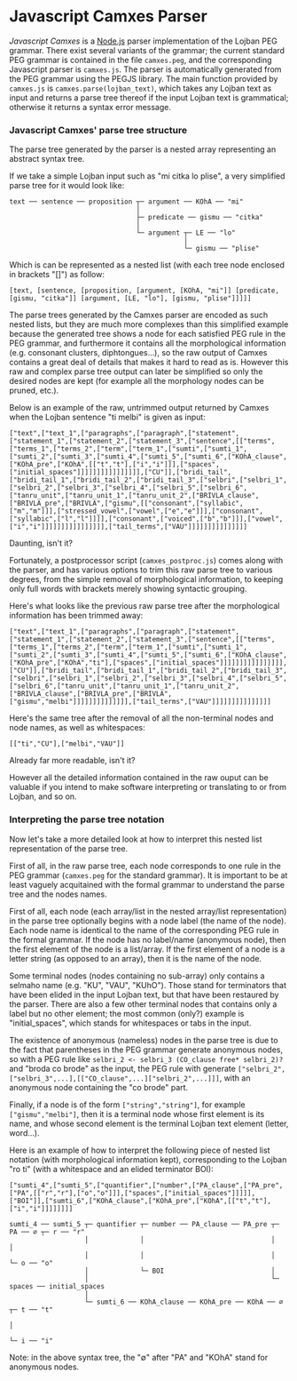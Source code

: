 Javascript Camxes Parser
========================

_Javascript Camxes_ is a [Node.js](https://nodejs.org/) parser implementation of the Lojban PEG grammar. There exist several variants of the grammar; the current standard PEG grammar is contained in the file `camxes.peg`, and the corresponding Javascript parser is `camxes.js`. The parser is automatically generated from the PEG grammar using the PEGJS library.
The main function provided by `camxes.js` is `camxes.parse(lojban_text)`, which takes any Lojban text as input and returns a parse tree thereof if the input Lojban text is grammatical; otherwise it returns a syntax error message.

### Javascript Camxes' parse tree structure ###

The parse tree generated by the parser is a nested array representing an abstract syntax tree.

If we take a simple Lojban input such as "mi citka lo plise", a very simplified parse tree for it would look like:

```
text ── sentence ── proposition ┬─ argument ── KOhA ── "mi"
                                │ 
                                ├─ predicate ── gismu ── "citka"
                                │ 
                                └─ argument ┬─ LE ── "lo"
                                            │ 
                                            └─ gismu ── "plise"
```

Which is can be represented as a nested list (with each tree node enclosed in brackets "[]") as follow:

```
[text, [sentence, [proposition, [argument, [KOhA, "mi"]] [predicate, [gismu, "citka"]] [argument, [LE, "lo"], [gismu, "plise"]]]]]
```

The parse trees generated by the Camxes parser are encoded as such nested lists, but they are much more complexes than this simplified example because the generated tree shows a node for each satisfied PEG rule in the PEG grammar, and furthermore it contains all the morphological information (e.g. consonant clusters, diphtongues…), so the raw output of Camxes contains a great deal of details that makes it hard to read as is. However this raw and complex parse tree output can later be simplified so only the desired nodes are kept (for example all the morphology nodes can be pruned, etc.).

Below is an example of the raw, untrimmed output returned by Camxes when the Lojban sentence "ti melbi" is given as input:

```
["text",["text_1",["paragraphs",["paragraph",["statement",["statement_1",["statement_2",["statement_3",["sentence",[["terms",["terms_1",["terms_2",["term",["term_1",["sumti",["sumti_1",["sumti_2",["sumti_3",["sumti_4",["sumti_5",["sumti_6",["KOhA_clause",["KOhA_pre",["KOhA",[["t","t"],["i","i"]]],["spaces",["initial_spaces"]]]]]]]]]]]]]]]],["CU"]],["bridi_tail",["bridi_tail_1",["bridi_tail_2",["bridi_tail_3",["selbri",["selbri_1",["selbri_2",["selbri_3",["selbri_4",["selbri_5",["selbri_6",["tanru_unit",["tanru_unit_1",["tanru_unit_2",["BRIVLA_clause",["BRIVLA_pre",["BRIVLA",["gismu",[["consonant",["syllabic",["m","m"]]],["stressed_vowel",["vowel",["e","e"]]],["consonant",["syllabic",["l","l"]]]],["consonant",["voiced",["b","b"]]],["vowel",["i","i"]]]]]]]]]]]]]]]],["tail_terms",["VAU"]]]]]]]]]]]]]]]

```

Daunting, isn't it?

Fortunately, a postprocessor script (`camxes_postproc.js`) comes along with the parser, and has various options to trim this raw parse tree to various degrees, from the simple removal of morphological information, to keeping only full words with brackets merely showing syntactic grouping.

Here's what looks like the previous raw parse tree after the morphological information has been trimmed away:

```
["text",["text_1",["paragraphs",["paragraph",["statement",["statement_1",["statement_2",["statement_3",["sentence",[["terms",["terms_1",["terms_2",["term",["term_1",["sumti",["sumti_1",["sumti_2",["sumti_3",["sumti_4",["sumti_5",["sumti_6",["KOhA_clause",["KOhA_pre",["KOhA","ti"],["spaces",["initial_spaces"]]]]]]]]]]]]]]]],["CU"]],["bridi_tail",["bridi_tail_1",["bridi_tail_2",["bridi_tail_3",["selbri",["selbri_1",["selbri_2",["selbri_3",["selbri_4",["selbri_5",["selbri_6",["tanru_unit",["tanru_unit_1",["tanru_unit_2",["BRIVLA_clause",["BRIVLA_pre",["BRIVLA",["gismu","melbi"]]]]]]]]]]]]]],["tail_terms",["VAU"]]]]]]]]]]]]]]]
```

Here's the same tree after the removal of all the non-terminal nodes and node names, as well as whitespaces:

```
[["ti","CU"],["melbi","VAU"]]
```

Already far more readable, isn't it?

However all the detailed information contained in the raw ouput can be valuable if you intend to make software interpreting or translating to or from Lojban, and so on.


### Interpreting the parse tree notation ###

Now let's take a more detailed look at how to interpret this nested list representation of the parse tree.

First of all, in the raw parse tree, each node corresponds to one rule in the PEG grammar (`camxes.peg` for the standard grammar). It is important to be at least vaguely acquitained with the formal grammar to understand the parse tree and the nodes names.

First of all, each node (each array/list in the nested array/list representation) in the parse tree optionally begins with a node label (the name of the node). Each node name is identical to the name of the corresponding PEG rule in the formal grammar. If the node has no label/name (anonymous node), then the first element of the node is a list/array. If the first element of a node is a letter string (as opposed to an array), then it is the name of the node.

Some terminal nodes (nodes containing no sub-array) only contains a selmaho name (e.g. "KU", "VAU", "KUhO"). Those stand for terminators that have been elided in the input Lojban text, but that have been restaured by the parser. There are also a few other terminal nodes that contains only a label but no other element; the most common (only?) example is "initial_spaces", which stands for whitespaces or tabs in the input.

The existence of anonymous (nameless) nodes in the parse tree is due to the fact that parentheses in the PEG grammar generate anonymous nodes, so with a PEG rule like `selbri_2 <- selbri_3 (CO_clause free* selbri_2)?` and "broda co brode" as the input, the PEG rule with generate `["selbri_2",["selbri_3",...],[["CO_clause",...]["selbri_2",...]]]`, with an anonymous node containing the "co brode" part.

Finally, if a node is of the form `["string","string"]`, for example `["gismu","melbi"]`, then it is a terminal node whose first element is its name, and whose second element is the terminal Lojban text element (letter, word…).

Here is an example of how to interpret the following piece of nested list notation (with morphological information kept), corresponding to the Lojban "ro ti" (with a whitespace and an elided terminator BOI):

```
["sumti_4",["sumti_5",["quantifier",["number",["PA_clause",["PA_pre",["PA",[["r","r"],["o","o"]]],["spaces",["initial_spaces"]]]]],["BOI"]],["sumti_6",["KOhA_clause",["KOhA_pre",["KOhA",[["t","t"],["i","i"]]]]]]]]
```

```
sumti_4 ── sumti_5 ┬─ quantifier ┬─ number ── PA_clause ── PA_pre ┬─ PA ── ∅ ┬─ r ── "r"
                   │             │                                │          │
                   │             │                                │          └─ o ── "o"
                   │             └─ BOI                           │
                   │                                              └─ spaces ── initial_spaces
                   │
                   └─ sumti_6 ── KOhA_clause ── KOhA_pre ── KOhA ── ∅ ┬─ t ── "t"
                                                                      │
                                                                      └─ i ── "i"
```

Note: in the above syntax tree, the "∅" after "PA" and "KOhA" stand for anonymous nodes.

